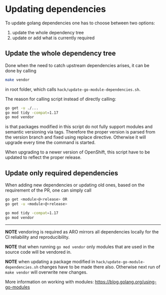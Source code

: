 # Updating dependencies

To update golang dependencies one has to choose between two options:

1) update the whole dependency tree
2) update or add what is currently required


## Update the whole dependency tree

Done when the need to catch upstream dependencies arises, it can be done by
calling

```bash
make vendor
```

in root folder, which calls `hack/update-go-module-dependencies.sh`.

The reason for calling script instead of directly calling:

```bash
go get -u ./...
go mod tidy -compat=1.17
go mod vendor
```

is that packages modified in this script do not fully support modules and
semantic versioning via tags. Therefore the proper version is parsed from the version
branch and fixed using replace directive. Otherwise it will upgrade every time
the command is started.

When upgrading to a newer version of OpenShift, this script have to be updated to
reflect the proper release.



## Update only required dependencies

When adding new dependencies or updating old ones, based on the requirement of
the PR, one can simply call

```bash
go get <module>@<release> OR
go get -u <module>@<release>

go mod tidy -compat=1.17
go mod vendor
```

---

**NOTE** vendoring is required as ARO mirrors all dependencies locally for the CI reliability
and reproducibility.

**NOTE** that when running `go mod vendor` only modules that are used in the
source code will be vendored in.

**NOTE** when updating a package modified in `hack/update-go-module-dependencies.sh`
changes have to be made there also. Otherwise next run of `make vendor` will
overwrite new changes.

More information on working with modules: https://blog.golang.org/using-go-modules

